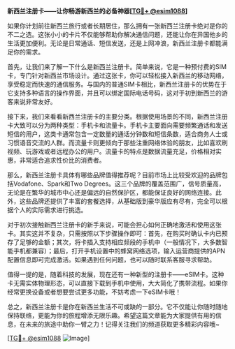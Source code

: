 **新西兰注册卡——让你畅游新西兰的必备神器[[TG💪+ @esim1088](https://t.me/s/esim1088)]**

如果你计划前往新西兰旅行或者长期居住，那么拥有一张新西兰注册卡绝对是你的不二之选。这张小小的卡片不仅能够帮助你解决通信问题，还能让你在异国他乡的生活更加便利。无论是日常通话、短信发送，还是上网冲浪，新西兰注册卡都能满足你的需求。

首先，让我们来了解一下什么是新西兰注册卡。简单来说，它是一种预付费的SIM卡，专门针对新西兰市场设计。通过这张卡，你可以轻松接入新西兰的移动网络，享受稳定而快速的通信服务。与国内的普通SIM卡相比，新西兰注册卡的优势在于它支持多种语言的操作界面，并且可以绑定国际电话号码，这对于初到新西兰的游客来说非常友好。

接下来，我们来看看新西兰注册卡的主要分类。根据使用场景的不同，新西兰注册卡大致可以分为两种类型：手机卡和流量卡。手机卡主要面向需要频繁通话和发送短信的用户，这类卡通常包含一定数量的通话分钟数和短信条数，适合商务人士或习惯语音交流的人群。而流量卡则更倾向于那些注重网络体验的朋友，比如喜欢刷视频、玩游戏或者远程办公的用户。流量卡的特点是数据流量充足，价格相对实惠，非常适合追求性价比的消费者。

那么，新西兰注册卡具体有哪些品牌值得推荐呢？目前市场上比较受欢迎的品牌包括Vodafone、Spark和Two Degrees。这三个品牌的覆盖范围广，信号质量高，无论是在繁华的城市中心还是偏远的自然保护区，都能保证良好的网络连接。此外，这些品牌还提供了丰富的套餐选择，从基础版到豪华版应有尽有，完全可以根据个人的实际需求进行挑选。

对于初次接触新西兰注册卡的新手来说，可能会担心如何正确地激活和使用这张卡。其实这并不复杂，只需按照以下步骤操作即可：首先，在购买时确认卡内已预存了足够的金额；其次，将卡插入支持相应频段的手机中（一般情况下，大多数智能手机都兼容）；最后，打开手机设置中的蜂窝网络选项，输入运营商提供的APN配置信息即可完成激活。如果遇到任何问题，也可以随时联系客服寻求帮助。

值得一提的是，随着科技的发展，现在还有一种新型的注册卡——eSIM卡。这种卡无需实体物理形态，可以直接下载到手机中使用，大大简化了携带流程。如果你经常更换设备或者想要尝试更多功能，不妨考虑一下eSIM卡哦！

总之，新西兰注册卡是你在新西兰生活不可或缺的一部分。它不仅能让你随时随地保持联络，更能为你的旅程增添无限乐趣。希望这篇文章能为大家提供有用的信息，在未来的旅途中助你一臂之力！记得关注我们的频道获取更多精彩内容哦~

[[TG💪+ @esim1088](https://t.me/s/esim1088) ![Image](https://i.postimg.cc/4NQfJmqS/Snipaste-2025-05-13-00-14-12.png)]